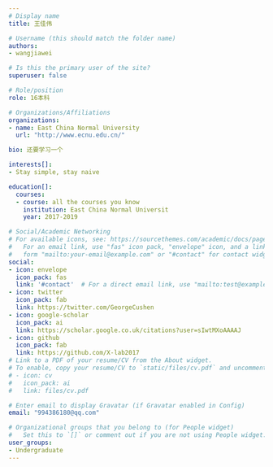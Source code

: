 ```yaml
---
# Display name
title: 王佳伟

# Username (this should match the folder name)
authors:
- wangjiawei

# Is this the primary user of the site?
superuser: false

# Role/position
role: 16本科

# Organizations/Affiliations
organizations:
- name: East China Normal University
  url: "http://www.ecnu.edu.cn/"

bio: 还要学习一个

interests[]:
- Stay simple, stay naive

education[]:
  courses:
  - course: all the courses you know
    institution: East China Normal Universit
    year: 2017-2019

# Social/Academic Networking
# For available icons, see: https://sourcethemes.com/academic/docs/page-builder/#icons
#   For an email link, use "fas" icon pack, "envelope" icon, and a link in the
#   form "mailto:your-email@example.com" or "#contact" for contact widget.
social:
- icon: envelope
  icon_pack: fas
  link: '#contact'  # For a direct email link, use "mailto:test@example.org".
- icon: twitter
  icon_pack: fab
  link: https://twitter.com/GeorgeCushen
- icon: google-scholar
  icon_pack: ai
  link: https://scholar.google.co.uk/citations?user=sIwtMXoAAAAJ
- icon: github
  icon_pack: fab
  link: https://github.com/X-lab2017
# Link to a PDF of your resume/CV from the About widget.
# To enable, copy your resume/CV to `static/files/cv.pdf` and uncomment the lines below.
# - icon: cv
#   icon_pack: ai
#   link: files/cv.pdf

# Enter email to display Gravatar (if Gravatar enabled in Config)
email: "994386180@qq.com"

# Organizational groups that you belong to (for People widget)
#   Set this to `[]` or comment out if you are not using People widget.
user_groups:
- Undergraduate
---
```


